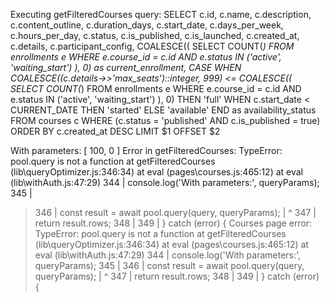 
Executing getFilteredCourses query:
            SELECT
                c.id,
                c.name,
                c.description,
                c.content_outline,
                c.duration_days,
                c.start_date,
                c.days_per_week,
                c.hours_per_day,
                c.status,
                c.is_published,
                c.is_launched,
                c.created_at,
                c.details,
                c.participant_config,
                COALESCE((
                    SELECT COUNT(*)
                    FROM enrollments e
                    WHERE e.course_id = c.id
                    AND e.status IN ('active', 'waiting_start')
                ), 0) as current_enrollment,
                CASE
                    WHEN COALESCE((c.details->>'max_seats')::integer, 999) <= COALESCE((
                        SELECT COUNT(*)
                        FROM enrollments e
                        WHERE e.course_id = c.id
                        AND e.status IN ('active', 'waiting_start')
                    ), 0) THEN 'full'
                    WHEN c.start_date < CURRENT_DATE THEN 'started'
                    ELSE 'available'
                END as availability_status
            FROM courses c
            WHERE (c.status = 'published' AND c.is_published = true)
            ORDER BY c.created_at DESC
            LIMIT $1 OFFSET $2

With parameters: [ 100, 0 ]
Error in getFilteredCourses: TypeError: pool.query is not a function
    at getFilteredCourses (lib\queryOptimizer.js:346:34)
    at eval (pages\courses.js:465:12)
    at eval (lib\withAuth.js:47:29)
  344 |         console.log('With parameters:', queryParams);
  345 |
> 346 |         const result = await pool.query(query, queryParams);
      |                                  ^
  347 |         return result.rows;
  348 |
  349 |     } catch (error) {
Courses page error: TypeError: pool.query is not a function
    at getFilteredCourses (lib\queryOptimizer.js:346:34)
    at eval (pages\courses.js:465:12)
    at eval (lib\withAuth.js:47:29)
  344 |         console.log('With parameters:', queryParams);
  345 |
> 346 |         const result = await pool.query(query, queryParams);
      |                                  ^
  347 |         return result.rows;
  348 |
  349 |     } catch (error) {
